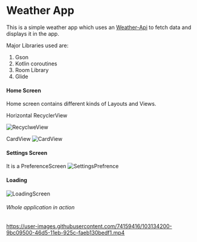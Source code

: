 # Weather App

This is a simple weather app which uses an [Weather-Api](https://www.weatherapi.com/)  to fetch data and displays it in the app.

Major Libraries used are:

1. Gson
2. Kotlin coroutines
3. Room Library
4. Glide

#### Home Screen

Home screen contains different kinds of Layouts and Views.

Horizontal RecyclerView


![RecyclweView](https://user-images.githubusercontent.com/74159416/103134364-b5aea780-46d6-11eb-92bb-efbacacf952d.jpg)



CardView
![CardView](https://user-images.githubusercontent.com/74159416/103134362-b2b3b700-46d6-11eb-919a-4603516a3bd5.jpg)


#### Settings Screen

It is a PreferenceScreen 
![SettingsPrefrence](https://user-images.githubusercontent.com/74159416/103134365-b8a99800-46d6-11eb-95d4-cca277c6ccd4.jpeg)

#### Loading 

![LoadingScreen](https://user-images.githubusercontent.com/74159416/103134366-b9dac500-46d6-11eb-908b-be90abeed3a8.jpeg)

###### Whole application in action 

https://user-images.githubusercontent.com/74159416/103134200-9bc09500-46d5-11eb-925c-faeb130bedf1.mp4

